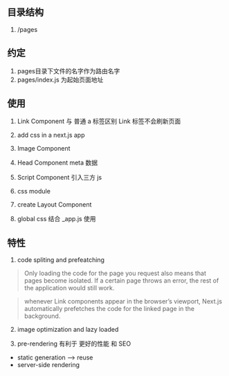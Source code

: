 ## 目录结构
1. /pages

## 约定
1. pages目录下文件的名字作为路由名字
2. pages/index.js 为起始页面地址

## 使用
1. Link Component 与 普通 a 标签区别
Link 标签不会刷新页面
2. add css in a next.js app

3. Image Component

4. Head Component
meta 数据

5. Script Component
引入三方 js

6. css module

7. create Layout Component

8. global css
结合 _app.js 使用

## 特性
1. code spliting and prefeatching
> Only loading the code for the page you request also means that pages become isolated. If a certain page throws an error, the rest of the application would still work.

> whenever Link components appear in the browser’s viewport, Next.js automatically prefetches the code for the linked page in the background. 

2. image optimization and lazy loaded

3. pre-rendering
有利于 更好的性能 和 SEO
- static generation --> reuse
- server-side rendering

